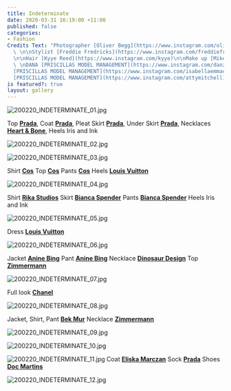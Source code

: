 ```yaml
---
title: Indeterminate
date: 2020-03-31 16:19:00 +11:00
published: false
categories:
- Fashion
Credits Text: "Photographer [Oliver Begg](https://www.instagram.com/oliver.begg/)
  \ \n\nStylist [Freddie Fredricks](https://www.instagram.com/freddiefredericks/)
  \n\nHair [Kyye Reed](https://www.instagram.com/kyye)\n\nMake up [Mikele Simon](https://www.instagram.com/mikelesimonebeauty)\n\nMODELS
  \ \nDANA [PRISCILLAS MODEL MANAGEMENT](https://www.instagram.com/danzrooney)  \nISABELLA
  [PRISCILLAS MODEL MANAGEMENT](https://www.instagram.com/isabellaemmack)  \nATTY
  [PRISCILLAS MODEL MANAGEMENT](https://www.instagram.com/attymitchell)   "
is featured?: true
layout: gallery
---
```


![200220_INDETERMINATE_01.jpg](/uploads/200220_INDETERMINATE_01.jpg)

Top **[Prada](https://www.instagram.com/prada/)**, Coat **[Prada](https://www.instagram.com/prada/)**, Pleat Skirt **[Prada](https://www.instagram.com/prada/)**, Under Skirt  **[Prada](https://www.instagram.com/prada/)**, Necklaces **[Heart & Bone](https://www.instagram.com/heartofbone_/)**, Heels Iris and Ink

![200220_INDETERMINATE_02.jpg](/uploads/200220_INDETERMINATE_02.jpg)


![200220_INDETERMINATE_03.jpg](/uploads/200220_INDETERMINATE_03.jpg)

Shirt **[Cos](https://www.instagram.com/cosstores/)** Top  **[Cos](https://www.instagram.com/cosstores/)** Pants **[Cos](https://www.instagram.com/cosstores/)** Heels **[Louis Vuitton](https://www.instagram.com/louisvuitton/)** 

![200220_INDETERMINATE_04.jpg](/uploads/200220_INDETERMINATE_04.jpg)

Shirt **[Rika Studios](https://www.instagram.com/rikastudios_/)** Skirt **[Bianca Spender](https://www.instagram.com/biancaspender/)** Pants **[Bianca Spender](https://www.instagram.com/biancaspender/)** Heels Iris and Ink

![200220_INDETERMINATE_05.jpg](/uploads/200220_INDETERMINATE_05.jpg)

Dress **[Louis Vuitton](https://www.instagram.com/louisvuitton/)** 

![200220_INDETERMINATE_06.jpg](/uploads/200220_INDETERMINATE_06.jpg)

Jacket **[Anine Bing](https://www.instagram.com/aninebingofficial/)** Pant **[Anine Bing](https://www.instagram.com/aninebingofficial/)** Necklace **[Dinosaur Design](https://www.instagram.com/dinosaur_designs/)** Top **[Zimmermann](https://www.instagram.com/zimmermann/)** 

![200220_INDETERMINATE_07.jpg](/uploads/200220_INDETERMINATE_07.jpg)

Full look **[Chanel](https://www.instagram.com/chanelofficial/)** 

![200220_INDETERMINATE_08.jpg](/uploads/200220_INDETERMINATE_08.jpg)

Jacket, Shirt, Pant **[Bek Mur](https://www.instagram.com/bekmur/)** Necklace **[Zimmermann](https://www.instagram.com/zimmermann/)**
 
![200220_INDETERMINATE_09.jpg](/uploads/200220_INDETERMINATE_09.jpg)


![200220_INDETERMINATE_10.jpg](/uploads/200220_INDETERMINATE_10.jpg)

![200220_INDETERMINATE_11.jpg](/uploads/200220_INDETERMINATE_11.jpg)
Coat **[Eliska Marczan](https://www.instagram.com/eliska.marczan.label/)** Sock **[Prada](https://www.instagram.com/prada/)** Shoes  **[Doc Martins](https://www.instagram.com/drmartensofficial/)** 

![200220_INDETERMINATE_12.jpg](/uploads/200220_INDETERMINATE_12.jpg)